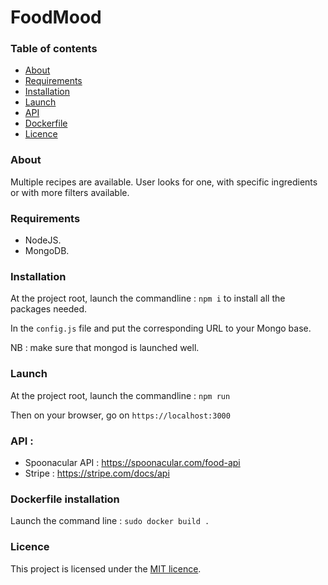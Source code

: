 # FoodMood

### Table of contents
- [About](#about)
- [Requirements](#requirements)
- [Installation](#installation)
- [Launch](#launch)
- [API](#api)
- [Dockerfile](#dockerfile-installation)
- [Licence](#licence)

### About
Multiple recipes are available. User looks for one, with specific ingredients or with more filters available.

### Requirements
- NodeJS.
- MongoDB.

### Installation
At the project root, launch the commandline :
```npm i``` to install all the packages needed.

In the ```config.js``` file and put the corresponding URL to your Mongo base.

NB : make sure that mongod is launched well.

### Launch
At the project root, launch the commandline :
```npm run```

Then on your browser, go on ```https://localhost:3000```

### API :
* Spoonacular API : https://spoonacular.com/food-api
* Stripe : https://stripe.com/docs/api
  

### Dockerfile installation
Launch the command line : 
``` sudo docker build . ```

### Licence
This project is licensed under the [MIT licence](./LICENCE).